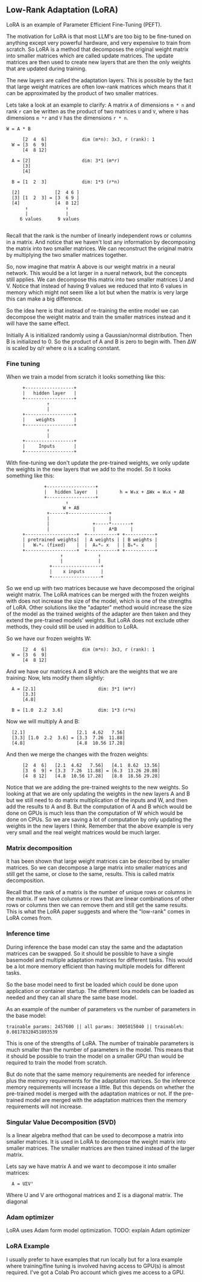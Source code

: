 ## Low-Rank Adaptation (LoRA)
LoRA is an example of Parameter Efficient Fine-Tuning (PEFT).

The motivation for LoRA is that most LLM's are too big to be fine-tuned on
anything except very powerful hardware, and very expensive to train from
scratch.
So LoRA is a method that decomposes the original weight matrix into smaller
matrices which are called update matrices. The update matrices are then used
to create new layers that are then the only weights that are updated during
training.

The new layers are called the adaptation layers. This is possible by the fact
that large weight matrices are often low-rank matrices which means that it can
be approximated by the product of two smaller matrices.

Lets take a look at an example to clarify:
A matrix `A` of dimensions `m * n` and rank `r` can be written as the product
of two matrices `U` and `V`, where `U` has dimensions `m *r` and `V` has
the dimensions `r * n`.

```
W = A * B
    
      [2  4  6]             dim (m*n): 3x3, r (rank): 1
  W = [3  6  9] 
      [4  8 12]

  A = [2]                   dim: 3*1 (m*r)
      [3]
      [4]

  B = [1  2  3]             dim: 1*3 (r*n)

  [2]             [2  4 6 ]
  [3] [1  2  3] = [3  6 9 ]  
  [4]             [4  8 12]
       ↑              ↑
       |              |
     6 values      9 values
 
```
Recall that the rank is the number of linearly independent rows or columns in
a matrix. And notice that we haven't lost any information by decomposing the
matrix into two smaller matrices. We can reconstruct the original matrix by
multiplying the two smaller matrices together.

So, now imagine that matrix A above is our weight matrix in a neural network.
This would be a lot larger in a nueral network, but the concepts still applies.
We can decompose this matrix into two smaller matrices U and V.
Notice that instead of having 9 values we reduced that into 6 values in memory
which might not seem like a lot but when the matrix is very large this can
make a big difference.

So the idea here is that instead of re-training the entire model we can
decompose the weight matrix and train the smaller matrices instead and it will
have the same effect.

Initially A is initialized randomly using a Gaussian/normal distribution.
Then B is initialized to 0. So the product of A and B is zero to begin with.
Then ΔW is scaled by α/r where α is a scaling constant.

### Fine tuning
When we train a model from scratch it looks something like this:
```
      +------------------+
      |   hidden layer   |
      +------------------+
               ↑
               |
      +------------------+
      |    weights       |
      +------------------+
               ↑
               |
      +------------------+
      |     Inputs       |
      +------------------+

```

With fine-tuning we don't update the pre-trained weights, we only update the 
weights in the new layers that we add to the model. So it looks something like
this:
```
              +------------------+
              |   hidden layer   |        h = W₀x + ΔWx = W₀x + AB
              +------------------+
                      ↑       
                     W + AB
               +------+---------------+
               |                      |
               |                +-----*-------+
               |                |     A*B     |
      +-------------------+  +-----------+ +-----------+
      | pretrained weights|  | A weights | | B weights |
      |   Wₙ*ₙ (fixed)    |  |  Aₘ*ₙ x   | | Bₘ*ₙ x    |
      +-------------------+  +-----------+ +-----------+
                    ↑             ↑
                    |             |
                +------------------+
                |    x inputs      |
                +------------------+

````
So we end up with two matrices because we have decomposed the original weight
matrix. The LoRA matrices can be merged with the frozen weights with does not
increase the size of the model, which is one of the strengths of LoRA. Other
solutions like the "adapter" method would increase the size of the model as
the trained weights of the adapter are then taken and they extend the
pre-trained models' weights. But LoRA does not exclude other methods, they
could still be used in addition to LoRA.

So we have our frozen weights W:
```
      [2  4  6]             dim (m*n): 3x3, r (rank): 1
  W = [3  6  9] 
      [4  8 12]
```
And we have our matrices A and B which are the weights that we are training:
Now, lets modify them slightly:
```
  A = [2.1]                       dim: 3*1 (m*r)
      [3.3]
      [4.8]

  B = [1.0  2.2  3.6]             dim: 1*3 (r*n)
```
Now we will multiply A and B:
```
  [2.1]                   [2.1  4.62   7.56]
  [3.3] [1.0  2.2  3.6] = [3.3  7.26  11.88]
  [4.8]                   [4.8  10.56 17.28]
```
And then we merge the changes with the frozen weights:
```
      [2  4  6]   [2.1  4.62   7.56]   [4.1  8.62  13.56]
      [3  6  9] + [3.3  7.26  11.88] = [6.3  13.26 20.88]
      [4  8 12]   [4.8  10.56 17.28]   [8.8  18.56 29.28]
```
Notice that we are adding the pre-trained weights to the new weights.
So looking at that we are only updating the weights in the new layers A and B
but we still need to do matrix multiplication of the inputs and W, and then add
 the results to A and B. But the computation of A and B which would be done on
GPUs is much less than the computation of W which would be done on CPUs. So we
 are saving a lot of computation by only updating the weights in the new layers
I think. Remember that the above example is very very small and the real weight
matrices would be much larger.

### Matrix decomposition
It has been shown that large weight matrices can be described by smaller
matrices. So we can decompose a large matrix into smaller matrices and still
get the same, or close to the same, results. This is called matrix
decomposition.

Recall that the rank of a matrix is the number of unique rows or columns in the
matrix. If we have columns or rows that are linear combinations of other rows or
columns then we can remove them and still get the same results. This is what
the LoRA paper suggests and where the "low-rank" comes in LoRA comes from.

### Inference time
During inference the base model can stay the same and the adaptation matrices
can be swapped. So it should be possible to have a single basemodel and
multiple adaptation matrices for different tasks. This would be a lot more
memory efficient than having multiple models for different tasks.

So the base model need to first be loaded which could be done upon application
or container startup. The different lora models can be loaded as needed and
they can all share the same base model.

As an example of the number of parameters vs the number of parameters in
the base model:
```
trainable params: 2457600 || all params: 3005015040 || trainable%: 0.08178328451893539
```
This is one of the strengths of LoRA. The number of trainable parameters is
much smaller than the number of parameters in the model. This means that it
should be possible to train the model on a smaller GPU than would be required
to train the model from scratch.

But do note that the same memory requirements are needed for inference plus
the memory requirements for the adaptation matrices. So the inference memory
requirements will increase a little. But this depends on whether the pre-trained
model is merged with the adaptation matrices or not. If the pre-trained model
are merged with the adaptation matrices then the memory requirements will not
increase.


### Singular Value Decomposition (SVD)
Is a linear algebra method that can be used to decompose a matrix into smaller
matrices. It is used in LoRA to decompose the weight matrix into smaller
matrices. The smaller matrices are then trained instead of the larger matrix.

Lets say we have matrix A and we want to decompose it into smaller matrices:
```
  A = UΣVᵀ
```
Where U and V are orthogonal matrices and Σ is a diagonal matrix. The diagonal

### Adam optimizer
LoRA uses Adam form model optimization.
TODO: explain Adam optimizer

### LoRA Example
I usually prefer to have examples that run locally but for a lora example where
training/fine tuning is involved having access to GPU(s) is almost required.
I've got a Colab Pro account which gives me access to a GPU.


